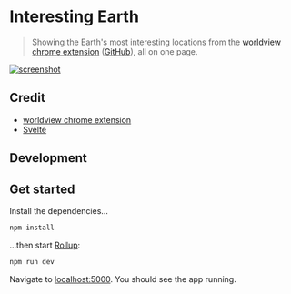 # Interesting Earth

> Showing the Earth's most interesting locations from the [worldview chrome extension](https://chrome.google.com/webstore/detail/worldview/aflbpeobpgdpibcfhkkjhaonbbpkmefg) ([GitHub](https://github.com/EsriUK/worldview)), all on one page.

[![screenshot](https://i.imgur.com/XKDDPqr.gif)](https://interesting-earth.gavinr.com)

## Credit

- [worldview chrome extension](https://chrome.google.com/webstore/detail/worldview/aflbpeobpgdpibcfhkkjhaonbbpkmefg)
- [Svelte](https://svelte.dev/)

## Development


## Get started

Install the dependencies...

```bash
npm install
```

...then start [Rollup](https://rollupjs.org):

```bash
npm run dev
```

Navigate to [localhost:5000](http://localhost:5000). You should see the app running.
